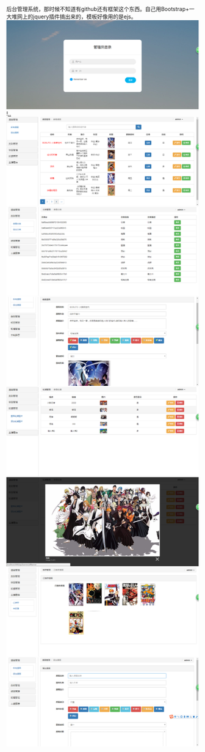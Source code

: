 后台管理系统，那时候不知道有github还有框架这个东西。自己用Bootstrap+一大堆网上的jquery插件搞出来的，模板好像用的是ejs。
![..](https://github.com/dzqdev/cartoon_server/blob/master/images/1.jpg)
\![..](https://github.com/dzqdev/cartoon_server/blob/master/images/2.jpg)
![..](https://github.com/dzqdev/cartoon_server/blob/master/images/3.jpg)
![..](https://github.com/dzqdev/cartoon_server/blob/master/images/4.png)
![..](https://github.com/dzqdev/cartoon_server/blob/master/images/5.png)
![..](https://github.com/dzqdev/cartoon_server/blob/master/images/6.png)
![..](https://github.com/dzqdev/cartoon_server/blob/master/images/7.png)
![..](https://github.com/dzqdev/cartoon_server/blob/master/images/8.png)
![..](https://github.com/dzqdev/cartoon_server/blob/master/images/9.png)
